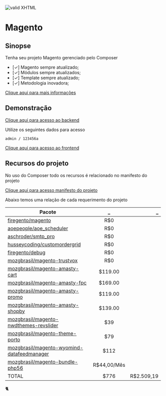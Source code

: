 [checkmark]: https://raw.githubusercontent.com/mozgbrasil/mozgbrasil.github.io/master/assets/images/logos/logo_32_32.png "MOZG"
![valid XHTML][checkmark]

[getcomposer]: https://getcomposer.org/
[uninstall-mods]: https://getcomposer.org/doc/03-cli.md#remove

# Magento

## Sinopse

Tenha seu projeto Magento gerenciado pelo Composer

- [✓] Magento sempre atualizado;
- [✓] Módulos sempre atualizados;
- [✓] Template sempre atualizado;
- [✓] Metodologia inovadora;

<a href="http://www.cerebrum.com.br/desenvolvimento-loja-magento/" target="_blank">Clique aqui para mais informações</a>

## Demonstração

<a href="http://phpstack-48796-375559.cloudwaysapps.com/magento/admin/" target="_blank">Clique aqui para acesso ao backend</a>

Utilize os seguintes dados para acesso

    admin / 123456a

<a href="http://phpstack-48796-375559.cloudwaysapps.com/magento/" target="_blank">Clique aqui para acesso ao frontend</a>

## Recursos do projeto

No uso do Composer todo os recursos é relacionado no manifesto do projeto

<a href="http://phpstack-48796-375559.cloudwaysapps.com/composer.json" target="_blank">Clique aqui para acesso manifesto do projeto</a>

Abaixo temos uma relação de cada requerimento do projeto

| Pacote | _ | _ |
|----------|:-------------:|------:|
| <a href="https://github.com/firegento/magento" target="_blank">firegento/magento</a> |  R$0 |  |
| <a href="https://github.com/AOEpeople/Aoe_Scheduler" target="_blank">aoepeople/aoe_scheduler</a> |  R$0 |  |
| <a href="https://github.com/aschroder/Magento-SMTP-Pro-Email-Extension" target="_blank">aschroder/smtp_pro</a> | R$0 |  |
| <a href="https://github.com/husseycoding/customordergrid" target="_blank">husseycoding/customordergrid</a> | R$0 |  |
| <a href="https://github.com/firegento/firegento-debug" target="_blank">firegento/debug</a> | R$0 |  |
| <a href="https://github.com/mozgbrasil/magento-trustvox" target="_blank">mozgbrasil/magento-trustvox</a> | R$0 |  |
| <a href="https://amasty.com/ajax-shopping-cart.html" target="_blank">mozgbrasil/magento-amasty-cart</a> | $119.00 |  |
| <a href="https://amasty.com/magento-full-page-cache.html" target="_blank">mozgbrasil/magento-amasty-fpc</a> | $169.00 |  |
| <a href="https://amasty.com/auto-add-promo-items.html" target="_blank">mozgbrasil/magento-amasty-promo</a> | $119.00 |  |
| <a href="https://amasty.com/improved-layered-navigation.html" target="_blank">mozgbrasil/magento-amasty-shopby</a> | $139.00 |  |
| <a href="https://codecanyon.net/item/slider-revolution-responsive-magento-extension/9332896" target="_blank">mozgbrasil/magento-nwdthemes-revslider</a> | $39 |  |
| <a href="https://themeforest.net/item/porto-ultimate-responsive-magento-theme/9725864" target="_blank">mozgbrasil/magento-theme-porto</a> | $79 |  |
| <a href="https://www.wyomind.com/data-feed-manager-magento.html" target="_blank">mozgbrasil/magento-wyomind-datafeedmanager</a> | $112 |  |
| <a href="http://mozg.com.br/catalogo/" target="_blank">mozgbrasil/magento-bundle-php56</a> | R$44,00/Mês |  |
| TOTAL | $776 | R$2.509,19 |

<!--119+169+119+139+39+79+112-->

:cat2:
